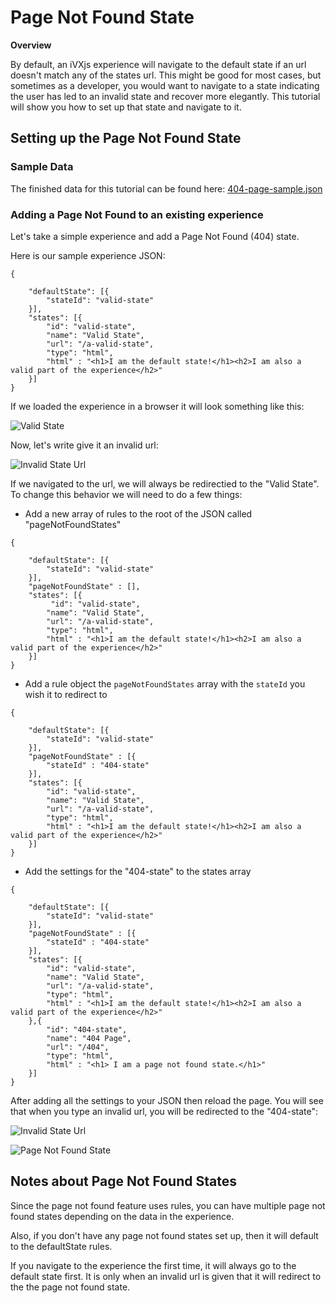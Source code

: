 # Page Not Found State 

__Overview__

By default, an iVXjs experience will navigate to the default state if an url doesn't match any 
of the states url. This might be good for most cases, but sometimes as a developer, you would 
want to navigate to a state indicating the user has led to an invalid state and recover 
more elegantly. This tutorial will show you how to set up that state and navigate to it. 

## Setting up the Page Not Found State 

### Sample Data 

The finished data for this tutorial can be found here: [404-page-sample.json](sample-json/404-page-sample.json)

### Adding a Page Not Found to an existing experience 

Let's take a simple experience and add a Page Not Found (404) state. 

Here is our sample experience JSON: 
```
{

    "defaultState": [{
        "stateId": "valid-state"
    }],
    "states": [{
        "id": "valid-state",
        "name": "Valid State",
        "url": "/a-valid-state",
        "type": "html",
        "html" : "<h1>I am the default state!</h1><h2>I am also a valid part of the experience</h2>"
    }]
}
``` 
If we loaded the experience in a browser it will look something like this: 

![Valid State](http://e8ddcf8725663d605209-8d8cc7c733bcfce1ecd11bbb8349e503.r95.cf2.rackcdn.com/tutorial/Valid-State.png)

Now, let's write give it an invalid url:

![Invalid State Url](http://e8ddcf8725663d605209-8d8cc7c733bcfce1ecd11bbb8349e503.r95.cf2.rackcdn.com/tutorial/invalid-url.png)

If we navigated to the url, we will always be redirectied to the "Valid State". To change this behavior we will need to do a few things: 

* Add a new array of rules to the root of the JSON called "pageNotFoundStates"
```
{

    "defaultState": [{
        "stateId": "valid-state"
    }],
    "pageNotFoundState" : [],
    "states": [{
         "id": "valid-state",
        "name": "Valid State",
        "url": "/a-valid-state",
        "type": "html",
        "html" : "<h1>I am the default state!</h1><h2>I am also a valid part of the experience</h2>"
    }]
}
```

* Add a rule object the `pageNotFoundStates` array with the `stateId` you wish it to redirect to
```
{

    "defaultState": [{
        "stateId": "valid-state"
    }],
    "pageNotFoundState" : [{
        "stateId" : "404-state"
    }],
    "states": [{
        "id": "valid-state",
        "name": "Valid State",
        "url": "/a-valid-state",
        "type": "html",
        "html" : "<h1>I am the default state!</h1><h2>I am also a valid part of the experience</h2>"
    }]
}
```

* Add the settings for the "404-state" to the states array
```
{

    "defaultState": [{
        "stateId": "valid-state"
    }],
    "pageNotFoundState" : [{
        "stateId" : "404-state"
    }],
    "states": [{
        "id": "valid-state",
        "name": "Valid State",
        "url": "/a-valid-state",
        "type": "html",
        "html" : "<h1>I am the default state!</h1><h2>I am also a valid part of the experience</h2>"
    },{
        "id": "404-state",
        "name": "404 Page",
        "url": "/404",
        "type": "html",
        "html" : "<h1> I am a page not found state.</h1>"
    }]
}
```

After adding all the settings to your JSON then reload the page. You will see that when you type an invalid url, you will be redirected 
to the "404-state":

![Invalid State Url](http://e8ddcf8725663d605209-8d8cc7c733bcfce1ecd11bbb8349e503.r95.cf2.rackcdn.com/tutorial/invalid-url.png)

![Page Not Found State](http://e8ddcf8725663d605209-8d8cc7c733bcfce1ecd11bbb8349e503.r95.cf2.rackcdn.com/tutorial/page-not-found-state-2.png)

## Notes about Page Not Found States 

Since the page not found feature uses rules, you can have multiple page not found states depending on the data in the 
experience. 


Also, if you don't have any page not found states set up, then it will default to the defaultState rules. 


If you navigate to the experience the first time, it will always go to the default state first. It is only when 
an invalid url is given that it will redirect to the the page not found state.